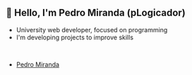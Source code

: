 ## 👋 Hello, I'm Pedro Miranda (pLogicador)

- University web developer, focused on programming
- I'm developing projects to improve skills

<div></br></div>

- [Pedro Miranda](https://github.com/pLogicador)
